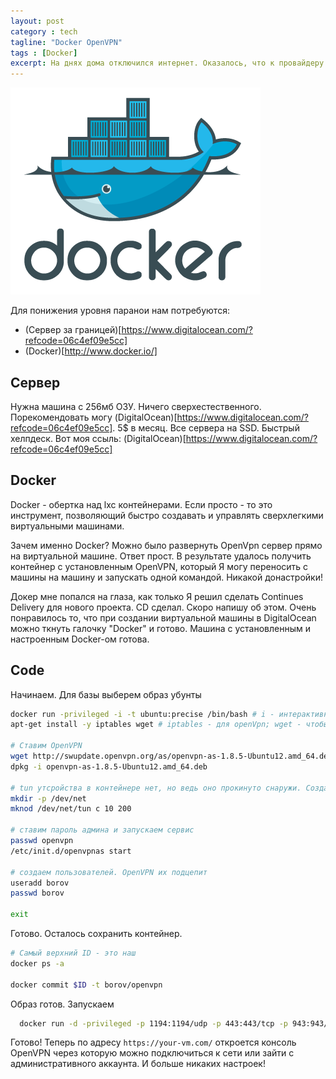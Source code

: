 ```yaml
---
layout: post
category : tech
tagline: "Docker OpenVPN"
tags : [Docker]
excerpt: На днях дома отключился интернет. Оказалось, что к провайдеру пришли правохраниетльные органы и забрали сетевое оборудование. Перевел весь домашний трафик через Голландию. Чтоб неповадно было. Сейчас расскажу как.
---
```

![Docker Logo](/images/docker/docker-logo.png)

Для понижения уровня паранои нам потребуются:
* (Сервер за границей)[https://www.digitalocean.com/?refcode=06c4ef09e5cc]
* (Docker)[http://www.docker.io/]

## Сервер
Нужна машина с 256мб ОЗУ. Ничего сверхестественного.
Порекомендовать могу (DigitalOcean)[https://www.digitalocean.com/?refcode=06c4ef09e5cc].
5$ в месяц. Все сервера на SSD. Быстрый хелпдеск. Вот моя ссыль: (DigitalOcean)[https://www.digitalocean.com/?refcode=06c4ef09e5cc]

## Docker
Docker - обертка над lxc контейнерами. Если просто - то это инструмент, позволяющий быстро создавать и управлять сверхлегкими виртуальными машинами.

Зачем именно Docker? Можно было развернуть OpenVpn сервер прямо на виртуальной машине.
Ответ прост. В результате удалось получить контейнер с установленным OpenVPN, который Я могу переносить с машины на машину и запускать одной командой. Никакой донастройки!

Докер мне попался на глаза, как только Я решил сделать Continues Delivery для нового проекта.
CD сделал. Скоро напишу об этом.
Очень понравилось то, что при создании виртуальной машины в DigitalOcean можно ткнуть галочку "Docker" и готово. Машина с установленным и настроенным Docker-ом готова.

## Code
Начинаем. Для базы выберем образ убунты
```bash
docker run -privileged -i -t ubuntu:precise /bin/bash # i - интерактивный режим. Попадаем в консоль
apt-get install -y iptables wget # iptables - для openVpn; wget - чтобы скачать openVPN AS

# Ставим OpenVPN
wget http://swupdate.openvpn.org/as/openvpn-as-1.8.5-Ubuntu12.amd_64.deb
dpkg -i openvpn-as-1.8.5-Ubuntu12.amd_64.deb

# tun утсройства в контейнере нет, но ведь оно прокинуто снаружи. Создадим его руками
mkdir -p /dev/net
mknod /dev/net/tun c 10 200

# ставим пароль админа и запускаем сервис
passwd openvpn
/etc/init.d/openvpnas start

# создаем пользователей. OpenVPN их подцепит
useradd borov
passwd borov

exit
```

Готово. Осталось сохранить контейнер.

```bash
# Самый верхний ID - это наш
docker ps -a

docker commit $ID -t borov/openvpn
```

Образ готов.
Запускаем

```bash
  docker run -d -privileged -p 1194:1194/udp -p 443:443/tcp -p 943:943/tcp -t borov/openvpn-server /bin/bash -c "service openvpnas start && tail -f /var/log/openvpnas.log"
```

Готово! Теперь по адресу `https://your-vm.com/` откроется консоль OpenVPN через которую можно подключиться к сети или зайти с административного аккаунта.
И больше никаких настроек!
